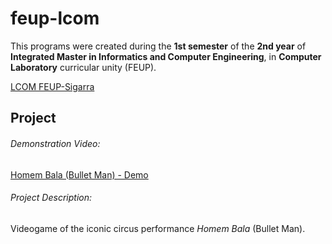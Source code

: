 # feup-lcom
 
This programs were created during the **1st semester** of the **2nd year** of **Integrated Master in Informatics and Computer Engineering**, in **Computer Laboratory** curricular unity (FEUP).

[LCOM FEUP-Sigarra](https://sigarra.up.pt/feup/pt/ucurr_geral.ficha_uc_view?pv_ocorrencia_id=272666 "Curricular Unity Homepage")

## Project

###### Demonstration Video: 

[Homem Bala (Bullet Man) - Demo](https://www.youtube.com/watch?v=jUC8PmbRgHo& "Youtube Video")

###### Project Description:

Videogame of the iconic circus performance *Homem Bala* (Bullet Man).
